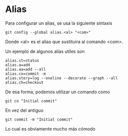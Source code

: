 # Alias

Para configurar un alias, se usa la siguiente sintaxis
```
git config --global alias.<al> "<com>"
```
Donde \<al\> es el alias que sustituira al comando \<com\>.

Un ejemplo de algunos alias utiles son
```
alias.st=status
alias.a=add
alias.aa=add --all
alias.co=commit -m
alias.story=log --oneline --decorate --graph --all
alias.ch=checkout
```
De esa forma, podemos utilizar un comando como
```
git co "Initial commit"
```
En vez del antiguo
```
git commit -m "Initial commit"
```
Lo cual es obviamente mucho más cómodo
